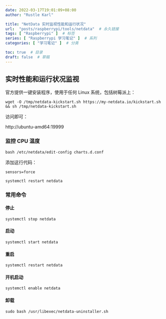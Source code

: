 ```yaml
---
date: 2022-03-17T19:01:09+08:00
author: "Rustle Karl"

title: "NetData 实时监视性能和运行状况"
url:  "posts/raspberrypi/tools/netdata"  # 永久链接
tags: [ "Raspberrypi" ]  # 标签
series: [ "Raspberrypi 学习笔记" ]  # 系列
categories: [ "学习笔记" ]  # 分类

toc: true  # 目录
draft: false  # 草稿
---
```


## 实时性能和运行状况监视

官方提供一键安装程序，使用于任何 Linux 系统，包括树莓派上：

```shell
wget -O /tmp/netdata-kickstart.sh https://my-netdata.io/kickstart.sh && sh /tmp/netdata-kickstart.sh
```

访问即可：

http://ubuntu-amd64:19999

### 监控 CPU 温度

```shell
bash /etc/netdata/edit-config charts.d.conf
```

添加这行代码：

```shell
sensors=force
```

```shell
systemctl restart netdata
```

### 常用命令

#### 停止

```shell
systemctl stop netdata
```
#### 启动

```shell
systemctl start netdata
```

#### 重启

```shell
systemctl restart netdata
```

#### 开机启动
```shell
systemctl enable netdata
```

#### 卸载

```shell
sudo bash /usr/libexec/netdata-uninstaller.sh
```

